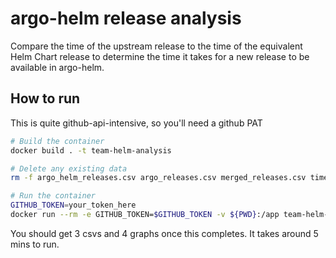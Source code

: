 # argo-helm release analysis

Compare the time of the upstream release to the time of the equivalent Helm Chart release to determine the time it takes for a new release to be available in argo-helm.


## How to run
This is quite github-api-intensive, so you'll need a github PAT

```bash
# Build the container
docker build . -t team-helm-analysis

# Delete any existing data
rm -f argo_helm_releases.csv argo_releases.csv merged_releases.csv time_difference_plot_argo*.png

# Run the container
GITHUB_TOKEN=your_token_here
docker run --rm -e GITHUB_TOKEN=$GITHUB_TOKEN -v ${PWD}:/app team-helm-analysis
```

You should get 3 csvs and 4 graphs once this completes. It takes around 5 mins to run.
